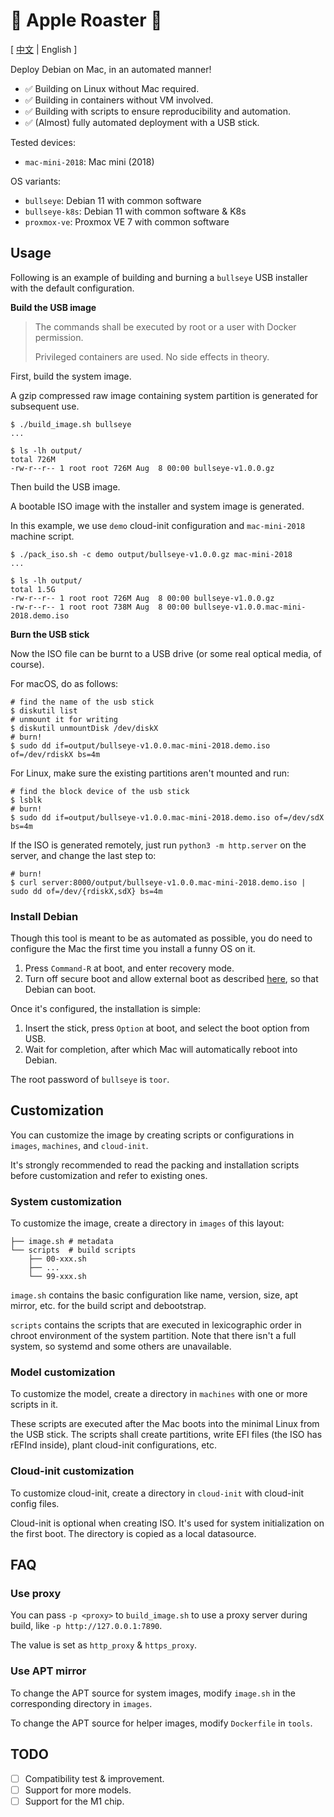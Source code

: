 # 🍎 Apple Roaster 🍢

[ [中文](README.md) | English ]

Deploy Debian on Mac, in an automated manner!

- ✅ Building on Linux without Mac required.
- ✅ Building in containers without VM involved.
- ✅ Building with scripts to ensure reproducibility and automation.
- ✅ (Almost) fully automated deployment with a USB stick.

Tested devices:

- `mac-mini-2018`: Mac mini (2018)

OS variants:

- `bullseye`: Debian 11 with common software
- `bullseye-k8s`: Debian 11 with common software & K8s
- `proxmox-ve`: Proxmox VE 7 with common software

## Usage

Following is an example of building and burning a `bullseye` USB installer with the default configuration.

**Build the USB image**

> The commands shall be executed by root or a user with Docker permission.
>
> Privileged containers are used. No side effects in theory.

First, build the system image.

A gzip compressed raw image containing system partition is generated for subsequent use.

```shell
$ ./build_image.sh bullseye
...

$ ls -lh output/
total 726M
-rw-r--r-- 1 root root 726M Aug  8 00:00 bullseye-v1.0.0.gz
```

Then build the USB image.

A bootable ISO image with the installer and system image is generated.

In this example, we use `demo` cloud-init configuration and `mac-mini-2018` machine script.

```shell
$ ./pack_iso.sh -c demo output/bullseye-v1.0.0.gz mac-mini-2018
...

$ ls -lh output/
total 1.5G
-rw-r--r-- 1 root root 726M Aug  8 00:00 bullseye-v1.0.0.gz
-rw-r--r-- 1 root root 738M Aug  8 00:00 bullseye-v1.0.0.mac-mini-2018.demo.iso
```

**Burn the USB stick**

Now the ISO file can be burnt to a USB drive (or some real optical media, of course).

For macOS, do as follows:

```shell
# find the name of the usb stick
$ diskutil list
# unmount it for writing
$ diskutil unmountDisk /dev/diskX
# burn!
$ sudo dd if=output/bullseye-v1.0.0.mac-mini-2018.demo.iso of=/dev/rdiskX bs=4m
```

For Linux, make sure the existing partitions aren't mounted and run:

```shell
# find the block device of the usb stick
$ lsblk
# burn!
$ sudo dd if=output/bullseye-v1.0.0.mac-mini-2018.demo.iso of=/dev/sdX bs=4m
```

If the ISO is generated remotely, just run `python3 -m http.server` on the server, and change the last step to:

```shell
# burn!
$ curl server:8000/output/bullseye-v1.0.0.mac-mini-2018.demo.iso | sudo dd of=/dev/{rdiskX,sdX} bs=4m
```

### Install Debian

Though this tool is meant to be as automated as possible, you do need to configure the Mac the first time you install a funny OS on it.

1. Press `Command-R` at boot, and enter recovery mode.
2. Turn off secure boot and allow external boot as described [here](https://support.apple.com/en-us/HT208198), so that Debian can boot.

Once it's configured, the installation is simple:

1. Insert the stick, press `Option` at boot, and select the boot option from USB.
2. Wait for completion, after which Mac will automatically reboot into Debian.

The root password of `bullseye` is `toor`.

## Customization

You can customize the image by creating scripts or configurations in `images`, `machines`, and `cloud-init`.

It's strongly recommended to read the packing and installation scripts before customization and refer to existing ones.

### System customization

To customize the image, create a directory in `images` of this layout:

```
├── image.sh # metadata
└── scripts  # build scripts
    ├── 00-xxx.sh
    ├── ...
    └── 99-xxx.sh
```

`image.sh` contains the basic configuration like name, version, size, apt mirror, etc. for the build script and debootstrap.

`scripts` contains the scripts that are executed in lexicographic order in chroot environment of the system partition. Note that there isn't a full system, so systemd and some others are unavailable.

### Model customization

To customize the model, create a directory in `machines` with one or more scripts in it.

These scripts are executed after the Mac boots into the minimal Linux from the USB stick. The scripts shall create partitions, write EFI files (the ISO has rEFInd inside), plant cloud-init configurations, etc.

### Cloud-init customization

To customize cloud-init, create a directory in `cloud-init` with cloud-init config files.

Cloud-init is optional when creating ISO. It's used for system initialization on the first boot. The directory is copied as a local datasource.

## FAQ

### Use proxy

You can pass `-p <proxy>` to `build_image.sh` to use a proxy server during build, like `-p http://127.0.0.1:7890`.

The value is set as `http_proxy` & `https_proxy`.

### Use APT mirror

To change the APT source for system images, modify `image.sh` in the corresponding directory in `images`.

To change the APT source for helper images, modify `Dockerfile` in `tools`.

## TODO

- [ ] Compatibility test & improvement.
- [ ] Support for more models.
- [ ] Support for the M1 chip.
